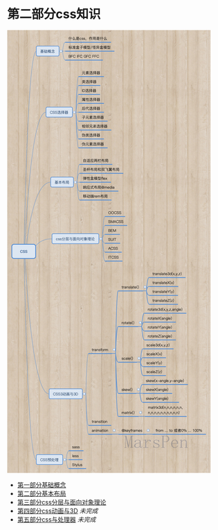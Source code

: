 # 第二部分css知识
 
![这是css思维导图](https://github.com/MarsPen/-notes-summary/blob/master/images/CSS.png "这是css思维导图")

* [第一部分基础概念][1]
* [第二部分基本布局][2]
* [第三部分css分层与面向对象理论][3]
* [第四部分css动画与3D][4] *未完成*
* [第五部分css与处理器][5] *未完成*



[1]: https://github.com/MarsPen/-notes-summary/blob/master/css/base-concepts.md
[2]: https://github.com/MarsPen/-notes-summary/blob/master/css/base-layout.md
[3]: https://github.com/MarsPen/-notes-summary/blob/master/css/css-layered.md
[4]: https://github.com/MarsPen/-notes-summary/blob/master/css/css-animation.md
[5]: https://github.com/MarsPen/-notes-summary/blob/master/css/css-preprocessor.md

